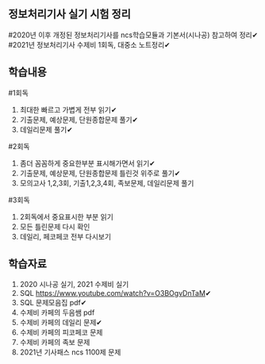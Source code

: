 ## 정보처리기사 실기 시험 정리
#2020년 이후 개정된 정보처리기사를 ncs학습모듈과 기본서(시나공) 참고하여 정리✔<br>
#2021년 정보처리기사 수제비 1회독, 대중소 노트정리✔

## 학습내용
#1회독
1. 최대한 빠르고 가볍게 전부 읽기✔
2. 기출문제, 예상문제, 단원종합문제 풀기✔
3. 데일리문제 풀기✔

#2회독
1. 좀더 꼼꼼하게 중요한부분 표시해가면서 읽기✔
2. 기출문제, 예상문제, 단원종합문제 틀린것 위주로 풀기✔
3. 모의고사 1,2,3회, 기출1,2,3,4회, 족보문제, 데일리문제 풀기

#3회독
1. 2회독에서 중요표시한 부분 읽기
2. 모든 틀린문제 다시 확인
3. 데일리, 페코페코 전부 다시보기

## 학습자료
1. 2020 시나공 실기, 2021 수제비 실기 
2. SQL <https://www.youtube.com/watch?v=O3BOgvDnTaM>✔
3. SQL 문제모음집 pdf✔
3. 수제비 카페의 두음쌤 pdf 
4. 수제비 카페의 데일리 문제✔
5. 수제비 카페의 피코페코 문제
6. 수제비 카페의 족보 문제
7. 2021년 기사패스 ncs 1100제 문제